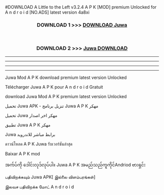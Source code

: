 #DOWNLOAD A Little to the Left v3.2.4 A P K [MOD] premium Unlocked for A n d r o i d [NO.ADS] latest version 4a8xi 



<div align="center">

<h3>DOWNLOAD 1 >>> <a href="https://downloadmod1.web.app/?judul=Juwa ">DOWNLOAD Juwa </a></h3><br>

<h3>DOWNLOAD 2 >>> <a href="https://downloadmod1.web.app/?judul=Juwa ">Juwa  DOWNLOAD </a></h3>

</div>


----------------------------------------------------------

----------------------------------------------------------

----------------------------------------------------------

----------------------------------------------------------


Juwa  Mod A P K download premium latest version Unlocked

Télécharger Juwa  A P K pour A n d r o i d Gratuit

download Juwa  Mod A P K premium latest version Unlocked

تحميل Juwa  APK - تنزيل برنامج Juwa  A P K مهكر

تحميل Juwa  مهكر اخر اصدار

تطبيق Juwa  A P K مهكر

Juwa  برابط مباشر للاندرويد

ดาวน์โหลด A P K Juwa  รับเวอร์ชันล่าสุด

Baixar A P K mod

အက်ပ်ကို ဒေါင်းလုဒ်လုပ်ပါ။ Juwa  A P K အမည်သည်ကူကိုင်Andriod ဗားရှင်း

பதிவிறக்கவும் Juwa  APK[ இல்லை விளம்பரங்கள்] 
 
இலவச பதிவிறக்க மோட் A n d r o i d



